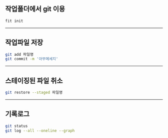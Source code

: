 ## 작업폴더에서 git 이용

```bash
fit init
```

---

## 작업파일 저장

```bash
git add 파일명
git commit -m '아무메세지'
```

---

## 스테이징된 파일 취소

```bash
git restore --staged 파일명
```

---
## 기록로그

```bash
git status
git log --all --oneline --graph
```